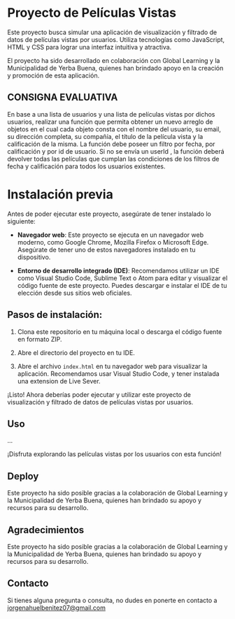 # Proyecto de Películas Vistas

Este proyecto busca simular una aplicación de visualización y filtrado de datos de películas vistas por usuarios. Utiliza tecnologías como JavaScript, HTML y CSS para lograr una interfaz intuitiva y atractiva.

El proyecto ha sido desarrollado en colaboración con Global Learning y la Municipalidad de Yerba Buena, quienes han brindado apoyo en la creación y promoción de esta aplicación.

## CONSIGNA EVALUATIVA
En base a una lista de usuarios y una lista de películas vistas por dichos usuarios, realizar una función que permita obtener un nuevo arreglo de objetos en el cual cada objeto consta con el nombre del usuario, su email, su dirección completa, su compañía, el título de la película vista y la calificación de la misma. La función debe poseer un filtro por fecha, por calificación y por id de usuario. Si no se envía un userId , la función deberá devolver todas las películas que cumplan las condiciones de los filtros de fecha y calificación para todos los usuarios existentes.
# Instalación previa

Antes de poder ejecutar este proyecto, asegúrate de tener instalado lo siguiente:

- **Navegador web**: Este proyecto se ejecuta en un navegador web moderno, como Google Chrome, Mozilla Firefox o Microsoft Edge. Asegúrate de tener uno de estos navegadores instalado en tu dispositivo.

- **Entorno de desarrollo integrado (IDE)**: Recomendamos utilizar un IDE como Visual Studio Code, Sublime Text o Atom para editar y visualizar el código fuente de este proyecto. Puedes descargar e instalar el IDE de tu elección desde sus sitios web oficiales.

## Pasos de instalación:

1. Clona este repositorio en tu máquina local o descarga el código fuente en formato ZIP.

2. Abre el directorio del proyecto en tu IDE.

3. Abre el archivo `index.html` en tu navegador web para visualizar la aplicación.
Recomendamos usar Visual Studio Code, y tener instalada una extension de Live Sever.

¡Listo! Ahora deberías poder ejecutar y utilizar este proyecto de visualización y filtrado de datos de películas vistas por usuarios.



## Uso

...

¡Disfruta explorando las películas vistas por los usuarios con esta función!

## Deploy

Este proyecto ha sido posible gracias a la colaboración de Global Learning y la Municipalidad de Yerba Buena, quienes han brindado su apoyo y recursos para su desarrollo.


## Agradecimientos

Este proyecto ha sido posible gracias a la colaboración de Global Learning y la Municipalidad de Yerba Buena, quienes han brindado su apoyo y recursos para su desarrollo.

## Contacto

Si tienes alguna pregunta o consulta, no dudes en ponerte en contacto a jorgenahuelbenitez07@gmail.com

